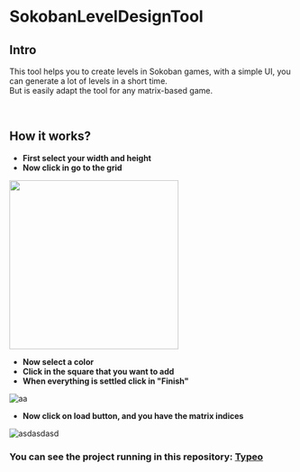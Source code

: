 # SokobanLevelDesignTool

<h2>Intro</h2>
<p>This tool helps you to create levels in Sokoban games, with a simple UI, you can generate a lot of levels in a short time.<br> But is easily adapt the tool for any matrix-based game.</p>

<br>
<h2>How it works?</h2>

- **First select your width and height**
- **Now click in go to the grid**
<img src="https://i.ibb.co/rtwB2tm/captura.png" width="300px" height="300px">

- **Now select a color**
- **Click in the square that you want to add**
- **When everything is settled click in "Finish"**
<img src="https://i.ibb.co/5hvhLW6/aa.png" alt="aa" border="0">

- **Now click on load button, and you have the matrix indices**
<img src="https://i.ibb.co/KLRNtqf/asdasdasd.png" alt="asdasdasd" border="0">

<h3>You can see the project running in this repository: <a href="https://github.com/GabrielPrzybysz/Typeo">Typeo</a></h3>

